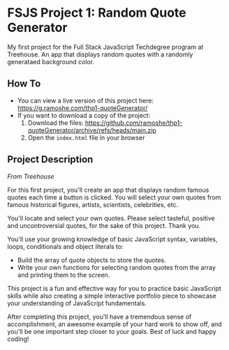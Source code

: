 # FSJS Project 1: Random Quote Generator
 
My first project for the Full Stack JavaScript Techdegree program at Treehouse. An app that displays random quotes with a randomly generataed background color. 

## How To
 - You can view a live version of this project here: https://g.ramoshe.com/thp1-quoteGenerator/
 - If you want to download a copy of the project:
   1. Download the files: https://github.com/ramoshe/thp1-quoteGenerator/archive/refs/heads/main.zip
   2. Open the `index.html` file in your browser

## Project Description
*From Treehouse*

For this first project, you'll create an app that displays random famous quotes each time a button is clicked. You will select your own quotes from famous historical figures, artists, scientists, celebrities, etc.

You'll locate and select your own quotes. Please select tasteful, positive and uncontroversial quotes, for the sake of this project. Thank you.

You'll use your growing knowledge of basic JavaScript syntax, variables, loops, conditionals and object literals to:
 - Build the array of quote objects to store the quotes.
 - Write your own functions for selecting random quotes from the array and printing them to the screen.

This project is a fun and effective way for you to practice basic JavaScript skills while also creating a simple interactive portfolio piece to showcase your understanding of JavaScript fundamentals.

After completing this project, you'll have a tremendous sense of accomplishment, an awesome example of your hard work to show off, and you'll be one important step closer to your goals. Best of luck and happy coding!
